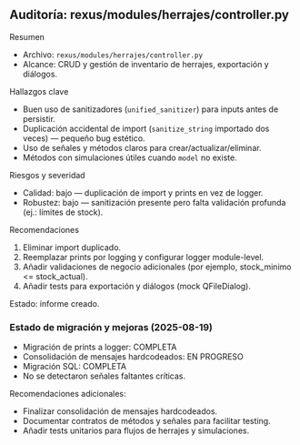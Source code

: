 ## Auditoría: rexus/modules/herrajes/controller.py

Resumen
- Archivo: `rexus/modules/herrajes/controller.py`
- Alcance: CRUD y gestión de inventario de herrajes, exportación y diálogos.

Hallazgos clave
- Buen uso de sanitizadores (`unified_sanitizer`) para inputs antes de persistir.
- Duplicación accidental de import (`sanitize_string` importado dos veces) — pequeño bug estético.
- Uso de señales y métodos claros para crear/actualizar/eliminar.
- Métodos con simulaciones útiles cuando `model` no existe.

Riesgos y severidad
- Calidad: bajo — duplicación de import y prints en vez de logger.
- Robustez: bajo — sanitización presente pero falta validación profunda (ej.: límites de stock).

Recomendaciones
1. Eliminar import duplicado.
2. Reemplazar prints por logging y configurar logger module-level.
3. Añadir validaciones de negocio adicionales (por ejemplo, stock_minimo <= stock_actual).
4. Añadir tests para exportación y diálogos (mock QFileDialog).

Estado: informe creado.

### Estado de migración y mejoras (2025-08-19)
- Migración de prints a logger: COMPLETA
- Consolidación de mensajes hardcodeados: EN PROGRESO
- Migración SQL: COMPLETA
- No se detectaron señales faltantes críticas.

Recomendaciones adicionales:
- Finalizar consolidación de mensajes hardcodeados.
- Documentar contratos de métodos y señales para facilitar testing.
- Añadir tests unitarios para flujos de herrajes y simulaciones.
